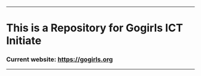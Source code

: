 ***********************
# This is a Repository for Gogirls ICT Initiate
### Current website: https://gogirls.org
**********************